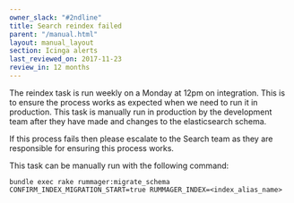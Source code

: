 ```yaml
---
owner_slack: "#2ndline"
title: Search reindex failed
parent: "/manual.html"
layout: manual_layout
section: Icinga alerts
last_reviewed_on: 2017-11-23
review_in: 12 months
---
```


The reindex task is run weekly on a Monday at 12pm on integration.  This is to ensure the process works as
expected when we need to run it in production.  This task is manually run in production by the
development team after they have made and changes to the elasticsearch schema.

If this process fails then please escalate to the Search team as they are responsible for ensuring this process
works.

This task can be manually run with the following command:

```
bundle exec rake rummager:migrate_schema CONFIRM_INDEX_MIGRATION_START=true RUMMAGER_INDEX=<index_alias_name>
```
